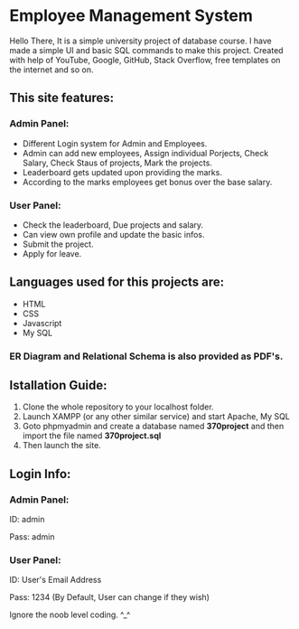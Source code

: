 # Employee Management System

Hello There, It is a simple university project of database course. I have made a simple UI and basic SQL commands to make this project.
Created with help of YouTube, Google, GitHub, Stack Overflow, free templates on the internet and so on. 

## This site features:
### Admin Panel:
* Different Login system for Admin and Employees.
* Admin can add new employees, Assign individual Porjects, Check Salary, Check Staus of projects, Mark the projects.
* Leaderboard gets updated upon providing the marks.
* According to the marks employees get bonus over the base salary.

### User Panel:
* Check the leaderboard, Due projects and salary.
* Can view own profile and update the basic infos.
* Submit the project.
* Apply for leave.

## Languages used for this projects are:
* HTML
* CSS
* Javascript
* My SQL

### ER Diagram and Relational Schema is also provided as PDF's. 

## Istallation Guide:
1. Clone the whole repository to your localhost folder.
2. Launch XAMPP (or any other similar service) and start Apache, My SQL
3. Goto phpmyadmin and create a database named **370project** and then import the file named **370project.sql**
4. Then launch the site.

## Login Info:
### Admin Panel:
ID: admin

Pass: admin

### User Panel:
ID: User's Email Address

Pass: 1234 (By Default, User can change if they wish)


Ignore the noob level coding. ^_^
